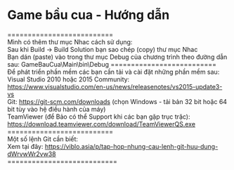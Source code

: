 ﻿# Game bầu cua - Hướng dẫn
==========================<br/>
Mình có thêm thư mục Nhac cách sử dụng:<br/>
Sau khi Build -> Build Solution bạn sao chép (copy) thư mục Nhac<br/>
Bạn dán (paste) vào trong thư mục Debug của chương trình theo đường dẫn sau: GameBauCua\Main\bin\Debug
==========================<br/>
Để phát triển phần mềm các bạn cần tải và cài đặt những phần mềm sau:<br/>
Visual Studio 2010 hoặc 2015 Community: https://www.visualstudio.com/en-us/news/releasenotes/vs2015-update3-vs<br/>
Git: https://git-scm.com/downloads (chọn Windows - tải bản 32 bit hoặc 64 bit tùy vào hệ điều hành của máy)<br/>
TeamViewer (để Bảo có thể Support khi các bạn gặp trục trặc): https://download.teamviewer.com/download/TeamViewerQS.exe<br/>
==========================<br/>
Một số lệnh Git cần biết:<br/>
Xem tại đây: https://viblo.asia/p/tap-hop-nhung-cau-lenh-git-huu-dung-dWrvwWr2vw38<br/>
===========================<br/>
